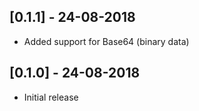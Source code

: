 ## [0.1.1] - 24-08-2018
* Added support for Base64 (binary data)

## [0.1.0] - 24-08-2018
* Initial release
